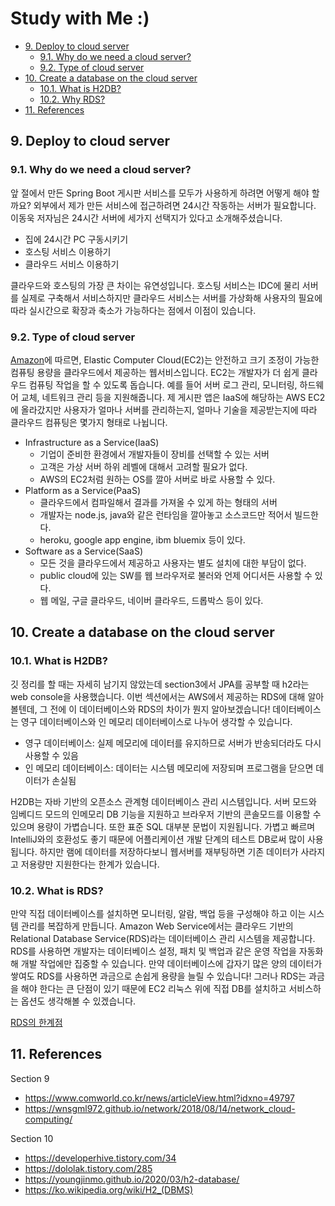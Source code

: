 # Study with Me :)

* [9. Deploy to cloud server](#9-deploy-to-cloud-server)
  * [9.1. Why do we need a cloud server?](#91-why-do-we-need-a-cloud-server-)
  * [9.2. Type of cloud server](#92-type-of-cloud-server)
* [10. Create a database on the cloud server](#10-create-a-database-on-the-cloud-server)
  * [10.1. What is H2DB?](#101-what-is-h2db-)
  * [10.2. Why RDS?](#102-why-rds-)
* [11. References](#11-references)

## 9. Deploy to cloud server

### 9.1. Why do we need a cloud server?

앞 절에서 만든 Spring Boot 게시판 서비스를 모두가 사용하게 하려면 어떻게 해야 할까요?
외부에서 제가 만든 서비스에 접근하려면 24시간 작동하는 서버가 필요합니다.
이동욱 저자님은 24시간 서버에 세가지 선택지가 있다고 소개해주셨습니다.

* 집에 24시간 PC 구동시키기
* 호스팅 서비스 이용하기
* 클라우드 서비스 이용하기

클라우드와 호스팅의 가장 큰 차이는 유연성입니다.
호스팅 서비스는 IDC에 물리 서버를 실제로 구축해서 서비스하지만
클라우드 서비스는 서버를 가상화해 사용자의 필요에 따라 실시간으로 확장과 축소가 가능하다는 점에서 이점이 있습니다.

### 9.2. Type of cloud server

[Amazon](https://url.kr/7fem5q)에 따르면,
Elastic Computer Cloud(EC2)는 안전하고 크기 조정이 가능한 컴퓨팅 용량을 클라우드에서 제공하는 웹서비스입니다.
EC2는 개발자가 더 쉽게 클라우드 컴퓨팅 작업을 할 수 있도록 돕습니다.
예를 들어 서버 로그 관리, 모니터링, 하드웨어 교체, 네트워크 관리 등을 지원해줍니다.
제 게시판 앱은 IaaS에 해당하는 AWS EC2에 올라갔지만
사용자가 얼마나 서버를 관리하는지, 얼마나 기술을 제공받는지에 따라 클라우드 컴퓨팅은 몇가지 형태로 나뉩니다.

* Infrastructure as a Service(IaaS)
  * 기업이 준비한 환경에서 개발자들이 장비를 선택할 수 있는 서버
  * 고객은 가상 서버 하위 레벨에 대해서 고려할 필요가 없다.
  * AWS의 EC2처럼 원하는 OS를 깔아 서버로 바로 사용할 수 있다.
* Platform as a Service(PaaS)
  * 클라우드에서 컴파일해서 결과를 가져올 수 있게 하는 형태의 서버
  * 개발자는 node.js, java와 같은 런타임을 깔아놓고 소스코드만 적어서 빌드한다.
  * heroku, google app engine, ibm bluemix 등이 있다.
* Software as a Service(SaaS)
  * 모든 것을 클라우드에서 제공하고 사용자는 별도 설치에 대한 부담이 없다.
  * public cloud에 있는 SW를 웹 브라우저로 불러와 언제 어디서든 사용할 수 있다.
  * 웹 메일, 구글 클라우드, 네이버 클라우드, 드롭박스 등이 있다.

## 10. Create a database on the cloud server

### 10.1. What is H2DB?

깃 정리를 할 때는 자세히 남기지 않았는데 section3에서 JPA를 공부할 때 h2라는 web console을 사용했습니다.
이번 섹션에서는 AWS에서 제공하는 RDS에 대해 알아볼텐데, 그 전에 이 데이터베이스와 RDS의 차이가 뭔지 알아보겠습니다!
데이터베이스는 영구 데이터베이스와 인 메모리 데이터베이스로 나누어 생각할 수 있습니다.

* 영구 데이터베이스: 실제 메모리에 데이터를 유지하므로 서버가 반송되더라도 다시 사용할 수 있음
* 인 메모리 데이터베이스: 데이터는 시스템 메모리에 저장되며 프로그램을 닫으면 데이터가 손실됨

H2DB는 자바 기반의 오픈소스 관계형 데이터베이스 관리 시스템입니다.
서버 모드와 임베디드 모드의 인메모리 DB 기능을 지원하고 브라우저 기반의 콘솔모드를 이용할 수 있으며 용량이 가볍습니다.
또한 표준 SQL 대부분 문법이 지원됩니다.
가볍고 빠르며 IntelliJ와의 호환성도 좋기 때문에 어플리케이션 개발 단계의 테스트 DB로써 많이 사용됩니다.
하지만 램에 데이터를 저장하다보니 웹서버를 재부팅하면 기존 데이터가 사라지고 저용량만 지원한다는 한계가 있습니다.

### 10.2. What is RDS?

만약 직접 데이터베이스를 설치하면 모니터링, 알람, 백업 등을 구성해야 하고 이는 시스템 관리를 복잡하게 만듭니다.
Amazon Web Service에서는 클라우드 기반의
Relational Database Service(RDS)라는 데이터베이스 관리 시스템을 제공합니다.
RDS를 사용하면 개발자는 데이터베이스 설정, 패치 및 백업과 같은 운영 작업을 자동화해 개발 작업에만 집중할 수 있습니다.
만약 데이터베이스에 갑자기 많은 양의 데이터가 쌓여도 RDS를 사용하면 과금으로 손쉽게 용량을 늘릴 수 있습니다!
그러나 RDS는 과금을 해야 한다는 큰 단점이 있기 때문에 EC2 리눅스 위에 직접 DB를 설치하고 서비스하는 옵션도 생각해볼 수 있겠습니다.

[RDS의 한계점](https://url.kr/tfk1l8)

## 11. References

Section 9

* <https://www.comworld.co.kr/news/articleView.html?idxno=49797>
* <https://wnsgml972.github.io/network/2018/08/14/network_cloud-computing/>

Section 10

* <https://developerhive.tistory.com/34>
* <https://dololak.tistory.com/285>
* <https://youngjinmo.github.io/2020/03/h2-database/>
* <https://ko.wikipedia.org/wiki/H2_(DBMS)>
